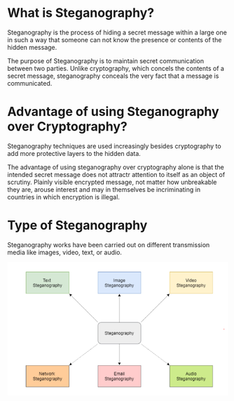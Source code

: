 # What is Steganography?
Steganography is the process of hiding a secret message within a large one in such a way that someone can not know the presence or contents of the hidden message.

The purpose of Steganography is to maintain secret communication between two parties. Unlike cryptography, which concels the contents of a secret message, steganography conceals the very fact that a message is communicated.

# Advantage of using Steganography over Cryptography?
Steganography techniques are used increasingly besides cryptography to add more protective layers to the hidden data.

The advantage of using steganography over cryptography alone is that the intended secret message does not attractr attention to itself as an object of scrutiny. Plainly visible encrypted message, not matter how unbreakable they are, arouse interest and may in themselves be incriminating in countries in which encryption is illegal.

# Type of Steganography
Steganography works have been carried out on different transmission media like images, video, text, or audio.

![type of steganography](./static/types.png)
